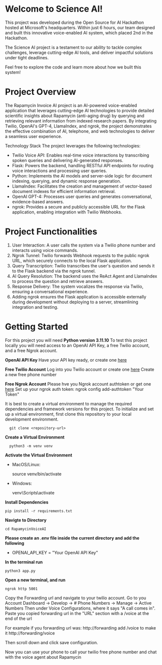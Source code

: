 # Welcome to Science AI!

This project was developed during the Open Source for AI Hackathon hosted at Microsoft's headquarters. Within just 6 hours, our team designed and built this innovative voice-enabled AI system, which placed 2nd in the Hackathon.

The Science AI project is a testament to our ability to tackle complex challenges, leverage cutting-edge AI tools, and deliver impactful solutions under tight deadlines.

Feel free to explore the code and learn more about how we built this system!

# Project Overview

The Rapamycin Invoice AI project is an AI-powered voice-enabled application that leverages cutting-edge AI technologies to provide detailed scientific insights about Rapamycin (anti-aging drug) by querying and retrieving relevant information from indexed research papers. By integrating Twilio, OpenAI's GPT-4, LlamaIndex, and ngrok, the project demonstrates the effective combination of AI, telephone, and web technologies to deliver a seamless user experience.

Technology Stack
The project leverages the following technologies:

* Twilio Voice API: Enables real-time voice interactions by transcribing spoken queries and delivering AI-generated responses.
* Flask: Powers the backend, handling RESTful API endpoints for routing voice interactions and processing user queries.
* Python: Implements the AI models and server-side logic for document indexing, querying, and dynamic response generation.
* LlamaIndex: Facilitates the creation and management of vector-based document indexes for efficient information retrieval.
* OpenAI GPT-4: Processes user queries and generates conversational, evidence-based answers.
* ngrok: Provides a secure and publicly accessible URL for the Flask application, enabling integration with Twilio Webhooks.


# Project Functionalities

1. User Interaction: A user calls the system via a Twilio phone number and interacts using voice commands.
2. Ngrok Tunnel: Twilio forwards Webhook requests to the public ngrok URL, which securely connects to the local Flask application.
3. Query Transcription: Twilio transcribes the user's question and sends it to the Flask backend via the ngrok tunnel.
4. AI Query Resolution: The backend uses the ReAct Agent and LlamaIndex to process the question and retrieve answers.
5. Response Delivery: The system vocalizes the response via Twilio, ensuring a conversational experience.
6. Adding ngrok ensures the Flask application is accessible externally during development without deploying to a server, streamlining integration and testing.


# Getting Started
For this project you will need **Python version 3.11.10**
To test this project locally you will need access to an OpenAI API Key, a free Twilio account, and a free Ngrok account.

**OpenAI API Key**
Have your API key ready, or create one [here](https://platform.openai.com/docs/overview)

**Free Twilio Account**
Log into you Twilio account or create one [here](https://www.twilio.com/en-us)
Create a new free phone number

**Free Ngrok Account**
Please hve you Ngrok account authtoken or get one [here](https://ngrok.com/)
Set up your ngrok auth token: ngrok config add-authtoken "Your Token"


It is best to create a virtual environment to manage the required dependencies and framework versions for this project. To initialize and set up a virtual environment, first clone this repository to your local development environment.


      git clone <repository-url>


**Create a Virtual Environment**


      python3 -m venv venv

**Activate the Virtual Environment**

* MacOS/Linux:

    source venv/bin/activate

* Windows:

    venv\Scripts\activate
  

**Install Dependencies**

    pip install -r requirements.txt


**Navigte to Directory**

    cd RapamycinVoiceAI

**Please create an .env file inside the current directory and add the following**

* OPENAI_API_KEY = "Your OpenAI API Key"

**In the terminal run**

    python3 app.py

**Open a new terminal, and run**

    ngrok http 5001

Copy the Forwarding url and navigate to your twilio account. 
Go to you Account Dashboard -> Develop -> # Phone Numbers -> Manage -> Active Numbers
Then under Voice Configurations, where it says "A call comes in". Paste you copied forwarding url in the "URL" section with a /voice at the end of the url

For example if you forwarding url was: http://forwarding add /voice to make it http://forwarding/voice

Then scroll down and click save configuration.

Now you can use your phone to call your twilio free phone number and chat with the voice agent about Rapamycin



      


